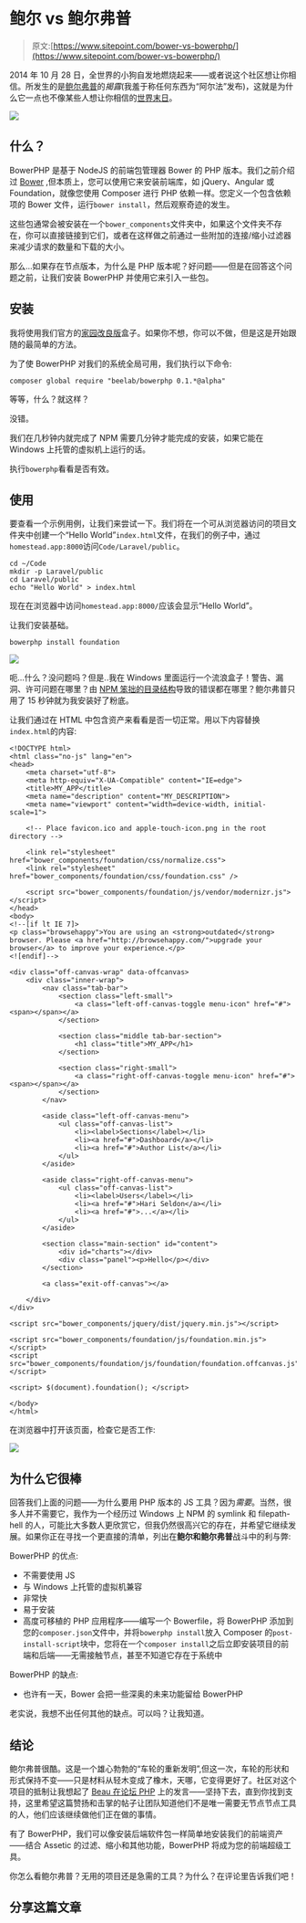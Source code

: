 # 鲍尔 vs 鲍尔弗普

> 原文:[https://www.sitepoint.com/bower-vs-bowerphp/](https://www.sitepoint.com/bower-vs-bowerphp/)

2014 年 10 月 28 日，全世界的小狗自发地燃烧起来——或者说这个社区想让你相信。所发生的是[鲍尔弗普](http://bowerphp.org/)的*揭露*(我羞于称任何东西为“阿尔法”发布)，这就是为什么它一点也不像某些人想让你相信的[世界末日](http://www.reddit.com/r/PHP/comments/2kknrg/bowerphp_powered_by_beelab/)。

![](../Images/5bb122b662a131bb6a47b4337c4ebdcd.png)

## 什么？

BowerPHP 是基于 NodeJS 的前端包管理器 Bower 的 PHP 版本。我们之前介绍过 [Bower](https://www.sitepoint.com/package-management-for-the-browser-with-bower/) ,但本质上，您可以使用它来安装前端库，如 jQuery、Angular 或 Foundation，就像您使用 Composer 进行 PHP 依赖一样。您定义一个包含依赖项的 Bower 文件，运行`bower install`，然后观察奇迹的发生。

这些包通常会被安装在一个`bower_components`文件夹中，如果这个文件夹不存在，你可以直接链接到它们，或者在这样做之前通过一些附加的连接/缩小过滤器来减少请求的数量和下载的大小。

那么…如果存在节点版本，为什么是 PHP 版本呢？好问题——但是在回答这个问题之前，让我们安装 BowerPHP 并使用它来引入一些包。

## 安装

我将使用我们官方的[家园改良版](https://www.sitepoint.com/quick-tip-get-homestead-vagrant-vm-running/)盒子。如果你不想，你可以不做，但是这是开始跟随的最简单的方法。

为了使 BowerPHP 对我们的系统全局可用，我们执行以下命令:

```
composer global require "beelab/bowerphp 0.1.*@alpha"
```

等等，什么？就这样？

没错。

我们在几秒钟内就完成了 NPM 需要几分钟才能完成的安装，如果它能在 Windows 上托管的虚拟机上运行的话。

执行`bowerphp`看看是否有效。

## 使用

要查看一个示例用例，让我们来尝试一下。我们将在一个可从浏览器访问的项目文件夹中创建一个“Hello World”`index.html`文件，在我们的例子中，通过`homestead.app:8000`访问`Code/Laravel/public`。

```
cd ~/Code
mkdir -p Laravel/public
cd Laravel/public
echo "Hello World" > index.html
```

现在在浏览器中访问`homestead.app:8000/`应该会显示“Hello World”。

让我们安装基础。

```
bowerphp install foundation
```

![](../Images/8feee4c15db5adffb55ee12c33a2cae5.png)

呃…什么？没问题吗？但是..我在 Windows 里面运行一个流浪盒子！警告、漏洞、许可问题在哪里？由 [NPM 笨拙的目录结构](https://github.com/npm/npm/issues/3697)导致的错误都在哪里？鲍尔弗普只用了 15 秒钟就为我安装好了粉底。

让我们通过在 HTML 中包含资产来看看是否一切正常。用以下内容替换`index.html`的内容:

```
<!DOCTYPE html>
<html class="no-js" lang="en">
<head>
    <meta charset="utf-8">
    <meta http-equiv="X-UA-Compatible" content="IE=edge">
    <title>MY_APP</title>
    <meta name="description" content="MY_DESCRIPTION">
    <meta name="viewport" content="width=device-width, initial-scale=1">

    <!-- Place favicon.ico and apple-touch-icon.png in the root directory -->

    <link rel="stylesheet" href="bower_components/foundation/css/normalize.css">
    <link rel="stylesheet" href="bower_components/foundation/css/foundation.css" />

    <script src="bower_components/foundation/js/vendor/modernizr.js"></script>
</head>
<body>
<!--[if lt IE 7]>
<p class="browsehappy">You are using an <strong>outdated</strong> browser. Please <a href="http://browsehappy.com/">upgrade your browser</a> to improve your experience.</p>
<![endif]-->

<div class="off-canvas-wrap" data-offcanvas>
    <div class="inner-wrap">
        <nav class="tab-bar">
            <section class="left-small">
                <a class="left-off-canvas-toggle menu-icon" href="#"><span></span></a>
            </section>

            <section class="middle tab-bar-section">
                <h1 class="title">MY_APP</h1>
            </section>

            <section class="right-small">
                <a class="right-off-canvas-toggle menu-icon" href="#"><span></span></a>
            </section>
        </nav>

        <aside class="left-off-canvas-menu">
            <ul class="off-canvas-list">
                <li><label>Sections</label></li>
                <li><a href="#">Dashboard</a></li>
                <li><a href="#">Author List</a></li>
            </ul>
        </aside>

        <aside class="right-off-canvas-menu">
            <ul class="off-canvas-list">
                <li><label>Users</label></li>
                <li><a href="#">Hari Seldon</a></li>
                <li><a href="#">...</a></li>
            </ul>
        </aside>

        <section class="main-section" id="content">
            <div id="charts"></div>
            <div class="panel"><p>Hello</p></div>
        </section>

        <a class="exit-off-canvas"></a>

    </div>
</div>

<script src="bower_components/jquery/dist/jquery.min.js"></script>

<script src="bower_components/foundation/js/foundation.min.js"></script>
<script src="bower_components/foundation/js/foundation/foundation.offcanvas.js"></script>

<script> $(document).foundation(); </script>

</body>
</html>
```

在浏览器中打开该页面，检查它是否工作:

![](../Images/c572dbc73721e96235f1ce4798618f72.png)

## 为什么它很棒

回答我们上面的问题——为什么要用 PHP 版本的 JS 工具？因为*需要*。当然，很多人并不需要它，我作为一个经历过 Windows 上 NPM 的 symlink 和 filepath-hell 的人，可能比大多数人更欣赏它，但我仍然很高兴它的存在，并希望它继续发展。如果你正在寻找一个更直接的清单，列出在**鲍尔和鲍尔弗普**战斗中的利与弊:

BowerPHP 的优点:

*   不需要使用 JS
*   与 Windows 上托管的虚拟机兼容
*   非常快
*   易于安装
*   高度可移植的 PHP 应用程序——编写一个 Bowerfile，将 BowerPHP 添加到您的`composer.json`文件中，并将`bowerphp install`放入 Composer 的`post-install-script`块中，您将在一个`composer install`之后立即安装项目的前端和后端——无需接触节点，甚至不知道它存在于系统中

BowerPHP 的缺点:

*   也许有一天，Bower 会把一些深奥的未来功能留给 BowerPHP

老实说，我想不出任何其他的缺点。可以吗？让我知道。

## 结论

鲍尔弗普很酷。这是一个雄心勃勃的“车轮的重新发明”,但这一次，车轮的形状和形式保持不变——只是材料从轻木变成了橡木，天哪，它变得更好了。社区对这个项目的抵制让我想起了 [Beau 在论坛 PHP](https://www.sitepoint.com/forum-php-report/) 上的发言——坚持下去，直到你找到支持，这里希望这篇赞扬和击掌的帖子让团队知道他们不是唯一需要无节点节点工具的人，他们应该继续做他们正在做的事情。

有了 BowerPHP，我们可以像安装后端软件包一样简单地安装我们的前端资产——结合 Assetic 的过滤、缩小和其他功能，BowerPHP 将成为您的前端超级工具。

你怎么看鲍尔弗普？无用的项目还是急需的工具？为什么？在评论里告诉我们吧！

## 分享这篇文章